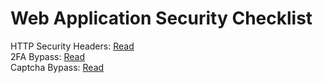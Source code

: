 # Web Application Security Checklist
HTTP Security Headers: [Read](https://github.com/securitycipher/webapplication-security/blob/main/content/HTTP%20Security%20Headers.md)</br>
2FA Bypass: [Read](https://github.com/securitycipher/webapplication-security/blob/main/2fa-bypass.md)<br>
Captcha Bypass: [Read](https://github.com/securitycipher/webapplication-security/blob/main/captcha-bypass.md)
